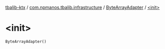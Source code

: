 [tbalib-ktx](../../index.md) / [com.npmanos.tbalib.infrastructure](../index.md) / [ByteArrayAdapter](index.md) / [&lt;init&gt;](./-init-.md)

# &lt;init&gt;

`ByteArrayAdapter()`